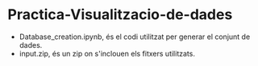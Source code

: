 # Practica-Visualitzacio-de-dades

- Database_creation.ipynb, és el codi utilitzat per generar el conjunt de dades.
- input.zip, és un zip on s'inclouen els fitxers utilitzats.
